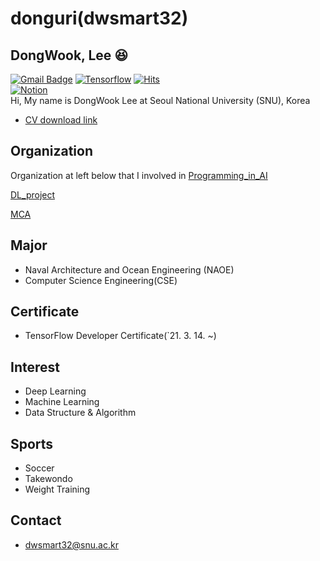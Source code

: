 # **donguri(dwsmart32)**

## DongWook, Lee :laughing:

 [![Gmail Badge](https://img.shields.io/badge/Gmail-d14836?style=flat-square&logo=Gmail&logoColor=white&link=mailto:dwsmart32@snu.ac.kr)](mailto:dwsmart32@snu.ac.kr)  [![Tensorflow](https://img.shields.io/badge/Tensorflow-FF6F00?style=flat-square&logo=TensorFlow&logoColor=white&link=https://www.credential.net/819da790-f525-4105-beea-4f0d1747354f?_ga=2.103109440.1910493313.1615820618-343386208.1615820618#gs.a5kwes)](https://www.credential.net/819da790-f525-4105-beea-4f0d1747354f?_ga=2.103109440.1910493313.1615820618-343386208.1615820618#gs.a5kwes)
[![Hits](https://hits.seeyoufarm.com/api/count/incr/badge.svg?url=https%3A%2F%2Fgithub.com%2Fdwsmart32&count_bg=%234387CF&title_bg=%23555555&icon=github.svg&icon_color=%23FFFFFF&title=hits&edge_flat=false)](https://hits.seeyoufarm.com)
<br/>
[![Notion](https://img.shields.io/badge/Notion-%23000000.svg?style=for-the-badge&logo=notion&logoColor=white)](https://stump-marjoram-7b8.notion.site/DongWook_Lee-8344d27c97bf42359599154ec047bf6f)
<br/>
Hi, My name is DongWook Lee at Seoul National University (SNU), Korea

- [CV download link](https://www.notion.so/CV-6104319628ee4640af35cb08b955b488)

## Organization
Organization at left below that I involved in
[Programming_in_AI](https://github.com/orgs/Programming-in-AI/repositories)

[DL_project](https://github.com/orgs/SNU-DL-Project/repositories)

[MCA](https://github.com/MCA-Team2/MCA-Team2)


##  Major

- Naval Architecture and Ocean Engineering (NAOE)
- Computer Science Engineering(CSE)


## Certificate
- TensorFlow Developer Certificate(`21. 3. 14. ~)

## Interest
- Deep Learning
- Machine Learning
- Data Structure & Algorithm

##  Sports
- Soccer
- Takewondo
- Weight Training


## Contact
- dwsmart32@snu.ac.kr
 

